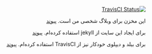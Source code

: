 <div dir="rtl" align="right">

[![TravisCI Status](https://api.travis-ci.org/rasooll/rasooll-jekyll.svg?branch=master)](https://travis-ci.org/rasooll/rasooll-jekyll)

این مخزن برای وبلاگ شخصی من است. [پیوند](https://rasooll.com)

برای ایجاد این سایت از jekyll استفاده کرده‌ام.  [پیوند](https://jekyllrb.com)

برای بیلد و دیپلوی خودکار نیز از TravisCI استفاده کرده‌ام. [پیوند](https://travis-ci.org)
</div>
